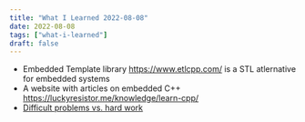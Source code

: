 ```yaml
---
title: "What I Learned 2022-08-08"
date: 2022-08-08
tags: ["what-i-learned"]
draft: false
---
```


- Embedded Template library https://www.etlcpp.com/
  is a STL atlernative for embedded systems
- A website with articles on embedded C++ https://luckyresistor.me/knowledge/learn-cpp/
- [Difficult problems vs. hard work](https://news.ycombinator.com/item?id=31845144)
